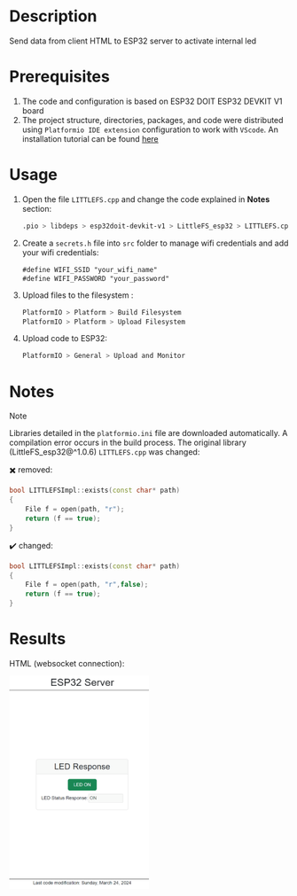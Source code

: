 # Description
Send data from client HTML to ESP32 server to activate internal led
# Prerequisites
1. The code and configuration is based on ESP32 DOIT ESP32 DEVKIT V1 board
2. The project structure, directories, packages, and code were distributed using `Platformio IDE extension` configuration to work with `VScode`. An installation tutorial can be found [here](https://randomnerdtutorials.com/vs-code-platformio-ide-esp32-esp8266-arduino/)

# Usage
1. Open the file `LITTLEFS.cpp` and change the code explained in **Notes** section:
    ```bash
    .pio > libdeps > esp32doit-devkit-v1 > LittleFS_esp32 > LITTLEFS.cpp
    ```
2. Create a `secrets.h` file into `src` folder to manage wifi credentials and add your wifi credentials:
    ```arduino
    #define WIFI_SSID "your_wifi_name"
    #define WIFI_PASSWORD "your_password"
    ```
3. Upload files to the filesystem :
    ```bash
    PlatformIO > Platform > Build Filesystem
    PlatformIO > Platform > Upload Filesystem
    ```
4. Upload code to ESP32:
    ```bash
    PlatformIO > General > Upload and Monitor
    ```
# Notes
> [!NOTE]
> Libraries detailed in the `platformio.ini` file are downloaded automatically.
> A compilation error occurs in the build process. The original library (LittleFS_esp32@^1.0.6) `LITTLEFS.cpp` was changed:

✖️ removed:
```cpp
bool LITTLEFSImpl::exists(const char* path)
{
    File f = open(path, "r");
    return (f == true);
}
```
✔️ changed:
```cpp
bool LITTLEFSImpl::exists(const char* path)
{
    File f = open(path, "r",false);
    return (f == true);
}
```
# Results

HTML (websocket connection): 

<img src="https://github.com/javierandrango/mobile_robot/blob/main/images/websocket.png" width="50%">